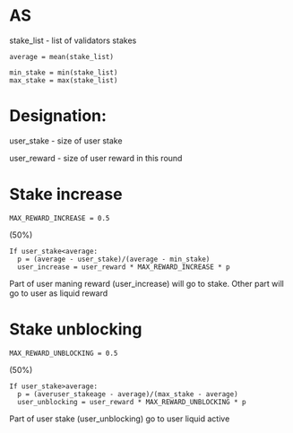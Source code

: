 # AS

stake_list - list of validators stakes

```
average = mean(stake_list)
```

```
min_stake = min(stake_list)
max_stake = max(stake_list)
```

# Designation:

user_stake - size of user stake

user_reward - size of user reward in this round 

# Stake increase

```
MAX_REWARD_INCREASE = 0.5
```

(50%)

```
If user_stake<average:
  p = (average - user_stake)/(average - min_stake)
  user_increase = user_reward * MAX_REWARD_INCREASE * p
```

Part of user maning reward (user_increase) will go to stake. Other part will go to user as liquid reward

# Stake unblocking

```
MAX_REWARD_UNBLOCKING = 0.5
```

(50%)

```
If user_stake>average:
  p = (averuser_stakeage - average)/(max_stake - average)
  user_unblocking = user_reward * MAX_REWARD_UNBLOCKING * p
```

Part of user stake (user_unblocking) go to user liquid active